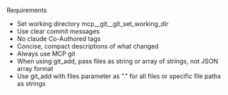 Requirements
- Set working directory mcp__git__git_set_working_dir
- Use clear commit messages
- No claude Co-Authored tags
- Concise, compact descriptions of what changed
- Always use MCP git
- When using git_add, pass files as string or array of strings, not JSON array format
- Use git_add with files parameter as "." for all files or specific file paths as strings
